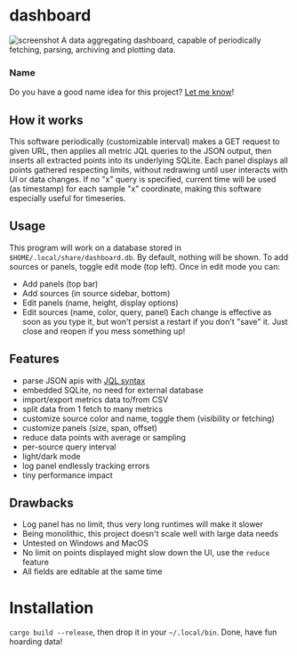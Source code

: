 # dashboard
![screenshot](https://data.alemi.dev/dashboard.png)
A data aggregating dashboard, capable of periodically fetching, parsing, archiving and plotting data.

### Name
Do you have a good name idea for this project? [Let me know](https://alemi.dev/suggestions/What%27s%20a%20good%20name%20for%20the%20project%3F)!

## How it works
This software periodically (customizable interval) makes a GET request to given URL, then applies all metric JQL queries to the JSON output, then inserts all extracted points into its underlying SQLite.
Each panel displays all points gathered respecting limits, without redrawing until user interacts with UI or data changes.
If no "x" query is specified, current time will be used (as timestamp) for each sample "x" coordinate, making this software especially useful for timeseries.

## Usage
This program will work on a database stored in `$HOME/.local/share/dashboard.db`. By default, nothing will be shown.
To add sources or panels, toggle edit mode (top left). Once in edit mode you can:
* Add panels (top bar)
* Add sources (in source sidebar, bottom)
* Edit panels (name, height, display options)
* Edit sources (name, color, query, panel)
Each change is effective as soon as you type it, but won't persist a restart if you don't "save" it. Just close and reopen if you mess something up!

## Features
* parse JSON apis with [JQL syntax](https://github.com/yamafaktory/jql)
* embedded SQLite, no need for external database
* import/export metrics data to/from CSV
* split data from 1 fetch to many metrics
* customize source color and name, toggle them (visibility or fetching)
* customize panels (size, span, offset)
* reduce data points with average or sampling
* per-source query interval
* light/dark mode
* log panel endlessly tracking errors
* tiny performance impact

## Drawbacks
* Log panel has no limit, thus very long runtimes will make it slower
* Being monolithic, this project doesn't scale well with large data needs
* Untested on Windows and MacOS
* No limit on points displayed might slow down the UI, use the `reduce` feature
* All fields are editable at the same time

# Installation
`cargo build --release`, then drop it in your `~/.local/bin`. Done, have fun hoarding data!
